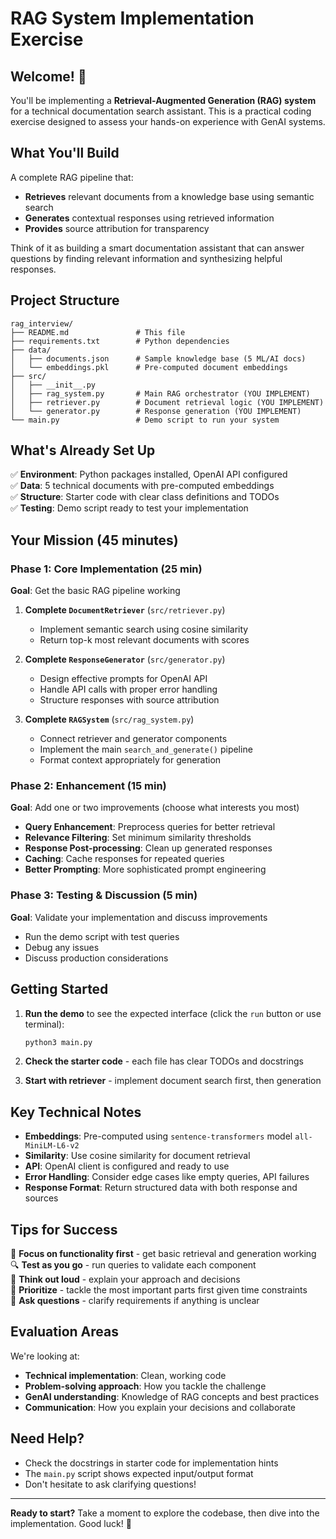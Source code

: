 # RAG System Implementation Exercise

## Welcome! 👋

You'll be implementing a **Retrieval-Augmented Generation (RAG) system** for a technical documentation search assistant.
This is a practical coding exercise designed to assess your hands-on experience with GenAI systems.

## What You'll Build

A complete RAG pipeline that:

- **Retrieves** relevant documents from a knowledge base using semantic search
- **Generates** contextual responses using retrieved information
- **Provides** source attribution for transparency

Think of it as building a smart documentation assistant that can answer questions by finding relevant information and
synthesizing helpful responses.

## Project Structure

```
rag_interview/
├── README.md               # This file
├── requirements.txt        # Python dependencies
├── data/
│   ├── documents.json      # Sample knowledge base (5 ML/AI docs)
│   └── embeddings.pkl      # Pre-computed document embeddings
├── src/
│   ├── __init__.py
│   ├── rag_system.py       # Main RAG orchestrator (YOU IMPLEMENT)
│   ├── retriever.py        # Document retrieval logic (YOU IMPLEMENT)
│   └── generator.py        # Response generation (YOU IMPLEMENT)
└── main.py                 # Demo script to run your system
```

## What's Already Set Up

✅ **Environment**: Python packages installed, OpenAI API configured  
✅ **Data**: 5 technical documents with pre-computed embeddings  
✅ **Structure**: Starter code with clear class definitions and TODOs  
✅ **Testing**: Demo script ready to test your implementation

## Your Mission (45 minutes)

### Phase 1: Core Implementation (25 min)

**Goal**: Get the basic RAG pipeline working

1. **Complete `DocumentRetriever`** (`src/retriever.py`)
    - Implement semantic search using cosine similarity
    - Return top-k most relevant documents with scores

2. **Complete `ResponseGenerator`** (`src/generator.py`)
    - Design effective prompts for OpenAI API
    - Handle API calls with proper error handling
    - Structure responses with source attribution

3. **Complete `RAGSystem`** (`src/rag_system.py`)
    - Connect retriever and generator components
    - Implement the main `search_and_generate()` pipeline
    - Format context appropriately for generation

### Phase 2: Enhancement (15 min)

**Goal**: Add one or two improvements (choose what interests you most)

- **Query Enhancement**: Preprocess queries for better retrieval
- **Relevance Filtering**: Set minimum similarity thresholds
- **Response Post-processing**: Clean up generated responses
- **Caching**: Cache responses for repeated queries
- **Better Prompting**: More sophisticated prompt engineering

### Phase 3: Testing & Discussion (5 min)

**Goal**: Validate your implementation and discuss improvements

- Run the demo script with test queries
- Debug any issues
- Discuss production considerations

## Getting Started

1. **Run the demo** to see the expected interface (click the `run` button or use terminal):
   ```bash
   python3 main.py
   ```

2. **Check the starter code** - each file has clear TODOs and docstrings

3. **Start with retriever** - implement document search first, then generation

## Key Technical Notes

- **Embeddings**: Pre-computed using `sentence-transformers` model `all-MiniLM-L6-v2`
- **Similarity**: Use cosine similarity for document retrieval
- **API**: OpenAI client is configured and ready to use
- **Error Handling**: Consider edge cases like empty queries, API failures
- **Response Format**: Return structured data with both response and sources

## Tips for Success

🎯 **Focus on functionality first** - get basic retrieval and generation working  
🔍 **Test as you go** - run queries to validate each component  
💬 **Think out loud** - explain your approach and decisions  
🚀 **Prioritize** - tackle the most important parts first given time constraints  
🤝 **Ask questions** - clarify requirements if anything is unclear

## Evaluation Areas

We're looking at:

- **Technical implementation**: Clean, working code
- **Problem-solving approach**: How you tackle the challenge
- **GenAI understanding**: Knowledge of RAG concepts and best practices
- **Communication**: How you explain your decisions and collaborate

## Need Help?

- Check the docstrings in starter code for implementation hints
- The `main.py` script shows expected input/output format
- Don't hesitate to ask clarifying questions!

---

**Ready to start?** Take a moment to explore the codebase, then dive into the implementation. Good luck! 🚀